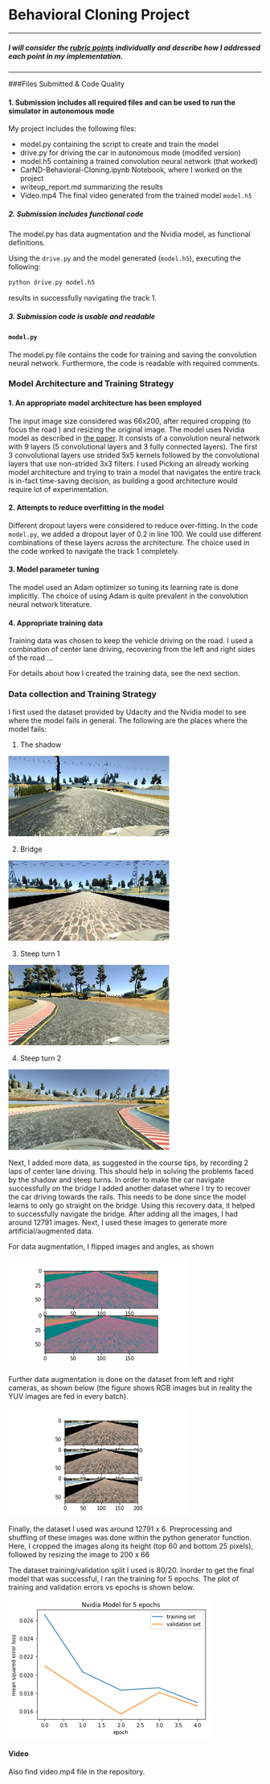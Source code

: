 # **Behavioral Cloning Project**

---


[//]: # (Image References)

[image6]: ./examples/flip.png "Normal Image"
[image7]: ./examples/augment1.png "Data left and right camera"
[image8]: ./examples/valid.png "Training plot"
[image9]:  ./examples/shadow.jpg "Shadow Image"
[image10]: ./examples/bridge.jpg "Bridge Image"
[image11]: ./examples/steep1.jpg "Steep turn 1 Image"
[image12]: ./examples/steep2.jpg "Steep turn 2 Image"

##### I will consider the [rubric points](https://review.udacity.com/#!/rubrics/432/view) individually and describe how I addressed each point in my implementation.  

---
###Files Submitted & Code Quality

#### 1. Submission includes all required files and can be used to run the simulator in autonomous mode

My project includes the following files:
* model.py containing the script to create and train the model
* drive.py for driving the car in autonomous mode (modifed version)
* model.h5 containing a trained convolution neural network (that worked)
* CarND-Behavioral-Cloning.ipynb Notebook, where I worked on the project
* writeup_report.md summarizing the results
* Video.mp4  The final video generated from the trained model ``model.h5``


##### 2. Submission includes functional code

The model.py has data augmentation and the Nvidia model,
as functional definitions.

Using the ``drive.py`` and the model generated (``model.h5``), executing the following:
```sh
python drive.py model.h5
```
results in successfully navigating the track 1.

##### 3. Submission code is usable and readable
#### `model.py`

The model.py file contains the code for training and saving the convolution neural network. Furthermore, the code is readable with required comments.

### Model Architecture and Training Strategy

#### 1. An appropriate model architecture has been employed

The input image size considered was 66x200, after required cropping (to focus the road ) and resizing the original image. The model uses Nvidia model as described in [the paper](https://arxiv.org/pdf/1604.07316.pdf). It consists of a convolution neural network with 9 layers (5 convolutional layers and 3 fully connected layers). The first 3 convolutional layers use strided 5x5 kernels followed by the convolutional layers that use non-strided 3x3 filters. I used Picking an already working model architecture and trying to train a model that navigates the entire track is in-fact time-saving decision, as building a good architecture would require lot of experimentation.

#### 2. Attempts to reduce overfitting in the model

Different dropout layers were considered to reduce over-fitting. In the code ``model.py``, we added a dropout layer of 0.2 in line 100. We could use different combinations of these layers across the architecture. The choice used in the code worked to navigate the track 1 completely.

#### 3. Model parameter tuning

The model used an Adam optimizer so tuning its learning rate is done implicitly. The choice of using Adam is quite prevalent in the convolution neural network literature.

#### 4. Appropriate training data

Training data was chosen to keep the vehicle driving on the road. I used a combination of center lane driving, recovering from the left and right sides of the road ...

For details about how I created the training data, see the next section.

### Data collection and Training Strategy


I first used the dataset provided by Udacity and the Nvidia model to see where
the model fails in general.  The following are the places where the model fails:

1) The shadow

![alt text][image9]

2) Bridge

![alt text][image10]

3) Steep turn 1

![alt text][image11]

4) Steep turn 2

![alt text][image12]

Next, I added more data, as suggested in the course tips, by recording 2
laps of center lane driving. This should help in solving the problems faced by
the shadow and steep turns. In order to make the car navigate successfully on the
bridge I added another dataset where I try to recover the car driving towards the rails. This needs to be done since the model learns
to only go straight on the bridge. Using this recovery data, it helped to successfully
navigate the bridge. After adding all the images, I had around 12791 images. Next, I used these images to generate more artificial/augmented data.

For data augmentation, I flipped images and angles, as shown

![alt text][image6]

Further data augmentation is done on the dataset from left and right cameras, as shown below (the figure shows RGB images but in reality the YUV images are fed in every batch).

![alt text][image7]


Finally, the dataset I used was around 12791 x 6. Preprocessing and shuffling of these images was done within the python generator function. Here, I cropped the images along its height (top 60 and bottom 25 pixels), followed by resizing the image to 200 x 66

The dataset training/validation split I used is 80/20. Inorder to get the final model that was successful, I ran the training for 5 epochs. The plot of training and validation errors vs epochs is shown below.

![alt text][image8]


#### Video
Also find video.mp4 file in the repository. 
